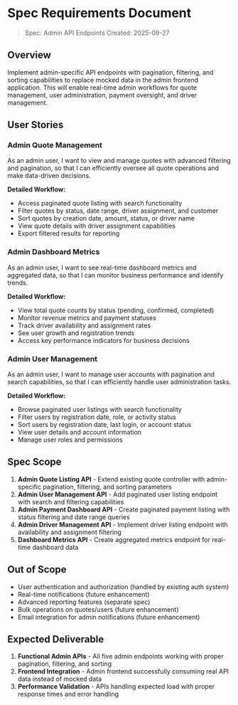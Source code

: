 # Spec Requirements Document

> Spec: Admin API Endpoints
> Created: 2025-09-27

## Overview

Implement admin-specific API endpoints with pagination, filtering, and sorting capabilities to replace mocked data in the admin frontend application. This will enable real-time admin workflows for quote management, user administration, payment oversight, and driver management.

## User Stories

### Admin Quote Management

As an admin user, I want to view and manage quotes with advanced filtering and pagination, so that I can efficiently oversee all quote operations and make data-driven decisions.

**Detailed Workflow:**
- Access paginated quote listing with search functionality
- Filter quotes by status, date range, driver assignment, and customer
- Sort quotes by creation date, amount, status, or driver name
- View quote details with driver assignment capabilities
- Export filtered results for reporting

### Admin Dashboard Metrics

As an admin user, I want to see real-time dashboard metrics and aggregated data, so that I can monitor business performance and identify trends.

**Detailed Workflow:**
- View total quote counts by status (pending, confirmed, completed)
- Monitor revenue metrics and payment statuses
- Track driver availability and assignment rates
- See user growth and registration trends
- Access key performance indicators for business decisions

### Admin User Management

As an admin user, I want to manage user accounts with pagination and search capabilities, so that I can efficiently handle user administration tasks.

**Detailed Workflow:**
- Browse paginated user listings with search functionality
- Filter users by registration date, role, or activity status
- Sort users by registration date, last login, or account status
- View user details and account information
- Manage user roles and permissions

## Spec Scope

1. **Admin Quote Listing API** - Extend existing quote controller with admin-specific pagination, filtering, and sorting parameters
2. **Admin User Management API** - Add paginated user listing endpoint with search and filtering capabilities
3. **Admin Payment Dashboard API** - Create paginated payment listing with status filtering and date range queries
4. **Admin Driver Management API** - Implement driver listing endpoint with availability and assignment filtering
5. **Dashboard Metrics API** - Create aggregated metrics endpoint for real-time dashboard data

## Out of Scope

- User authentication and authorization (handled by existing auth system)
- Real-time notifications (future enhancement)
- Advanced reporting features (separate spec)
- Bulk operations on quotes/users (future enhancement)
- Email integration for admin notifications (future enhancement)

## Expected Deliverable

1. **Functional Admin APIs** - All five admin endpoints working with proper pagination, filtering, and sorting
2. **Frontend Integration** - Admin frontend successfully consuming real API data instead of mocked data
3. **Performance Validation** - APIs handling expected load with proper response times and error handling
